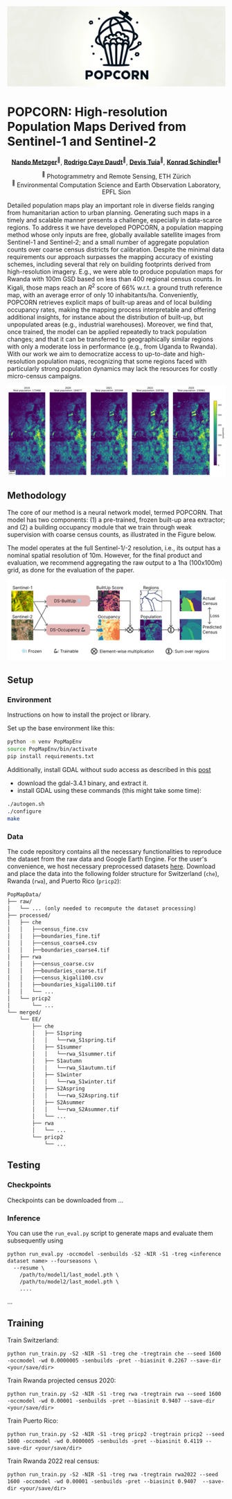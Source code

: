 <p align="center">
  <img src="imgs/POPCORN_logo_wide.png" alt="POPCORN LOGO" width="600"/>
<!--   <img src="imgs/eth_logo_kurz_neg.png#gh-dark-mode-only" alt="ETH logo" width="200"/> -->
<!--   <img src="imgs/eth_logo_kurz_pos.png#gh-light-mode-only" alt="ETH logo" width="200"/> -->
<!--   <img src="imgs/logo_EPFL.png" alt="EPFL Logo" width="200"/> -->
</p>


# POPCORN: High-resolution Population Maps Derived from Sentinel-1 and Sentinel-2

<p align="center">
    <a href="https://nandometzger.github.io/"><strong>Nando Metzger</strong></a><sup>🏦</sup>,
    <a href="https://rcdaudt.github.io/"><strong>Rodrigo Caye Daudt</strong></a><sup>🏦</sup>,
    <a href="https://people.epfl.ch/devis.tuia"><strong>Devis Tuia</strong></a><sup>🍇</sup>,
    <a href="https://igp.ethz.ch/personen/person-detail.html?persid=143986"><strong>Konrad Schindler</strong></a><sup>🏦</sup>
</p>

<p align="center">
  <sup>🏦</sup> Photogrammetry and Remote Sensing, ETH Zürich<br>
  <sup>🍇</sup> Environmental Computation Science and Earth Observation Laboratory, EPFL Sion
</p>

Detailed population maps play an important role in diverse fields ranging from humanitarian action to urban planning. 
Generating such maps in a timely and scalable manner presents a challenge, especially in data-scarce regions.
To address it we have developed POPCORN, a population mapping method whose only inputs are free, globally available satellite images from Sentinel-1 and Sentinel-2; and a small number of aggregate population counts over coarse census districts for calibration.
Despite the minimal data requirements our approach surpasses the mapping accuracy of existing schemes, including several that rely on building footprints derived from high-resolution imagery.
E.g., we were able to produce population maps for Rwanda with 100m GSD based on less than 400 regional census counts. 
In Kigali, those maps reach an $R^2$ score of 66% w.r.t. a ground truth reference map, with an average error of only 10 inhabitants/ha.
Conveniently, POPCORN retrieves explicit maps of built-up areas and of local building occupancy rates, making the mapping process interpretable and offering additional insights, for instance about the distribution of built-up, but unpopulated areas (e.g., industrial warehouses).
Moreover, we find that, once trained, the model can be applied repeatedly to track population changes; and that it can be transferred to geographically similar regions with only a moderate loss in performance (e.g., from Uganda to Rwanda).
With our work we aim to democratize access to up-to-date and high-resolution population maps, recognizing that some regions faced with particularly strong population dynamics may lack the resources for costly micro-census campaigns.

![Bunia Time Series](imgs/series_bunia.jpg)

## Methodology

The core of our method is a neural network model, termed POPCORN. That model has two components: (1) a pre-trained, frozen built-up area extractor; and (2) a building occupancy module that we train through weak supervision with coarse census counts, as illustrated in the Figure below.

The model operates at the full Sentinel-1/-2 resolution, i.e., its output has a nominal spatial resolution of 10m. However, for the final product and evaluation, we recommend aggregating the raw output to a 1ha (100x100m) grid, as done for the evaluation of the paper.

![Graphical Abstract](imgs/graphical_abstract_v17.jpg)

## Setup

### Environment

Instructions on how to install the project or library.

Set up the base environment like this:
```bash
python -m venv PopMapEnv
source PopMapEnv/bin/activate
pip install requirements.txt
```
Additionally, install GDAL without sudo access  as described in this [post](https://askubuntu.com/questions/689065/how-could-i-install-gdal-without-root)
 - download the gdal-3.4.1 binary, and extract it.
 - install GDAL using these commands (this might take some time):
```bash
./autogen.sh
./configure
make
```

### Data

The code repository contains all the necessary functionalities to reproduce the dataset from the raw data and Google Earth Engine. For the user's convenience, we host necessary preprocessed datasets [here](https://drive.google.com/drive/folders/1jExHgmVrIznKRrG2Mc6_d1-6HfyJJUhk?usp=sharing). Download and place the data into the following folder structure for Switzerland (`che`), Rwanda (`rwa`), and Puerto Rico (`pricp2`):

```
PopMapData/
├── raw/
│   └── ... (only needed to recompute the dataset processing)
├── processed/
│   ├── che
│   │   ├──census_fine.csv
│   │   ├──boundaries_fine.tif
│   │   ├──census_coarse4.csv
│   │   ├──boundaries_coarse4.tif
│   ├── rwa
│   │   ├──census_coarse.csv
│   │   ├──boundaries_coarse.tif
│   │   ├──census_kigali100.csv
│   │   ├──boundaries_kigali100.tif
│   │   └── ...
│   └── pricp2
│       └── ...
└── merged/
    └── EE/
        ├── che
        │   ├── S1spring
        │   │   └──rwa_S1spring.tif
        │   ├── S1summer
        │   │   └──rwa_S1summer.tif
        │   ├── S1autumn
        │   │   └──rwa_S1autumn.tif
        │   ├── S1winter
        │   │   └──rwa_S1winter.tif
        │   ├── S2Aspring
        │   │   └──rwa_S2Aspring.tif
        │   ├── S2Asummer
        │   │   └──rwa_S2Asummer.tif
        │   └── ...
        ├── rwa
        │   └── ...
        └── pricp2
            └── ...
```

## Testing

### Checkpoints

Checkpoints can be downloaded from ...

### Inference

You can use the `run_eval.py` script to generate maps and evaluate them subsequently using
```
python run_eval.py -occmodel -senbuilds -S2 -NIR -S1 -treg <inference dataset name> --fourseasons \
  --resume \
    /path/to/model1/last_model.pth \
    /path/to/model2/last_model.pth \
    ....
```

...

## Training

Train Switzerland:
```
python run_train.py -S2 -NIR -S1 -treg che -tregtrain che --seed 1600 -occmodel -wd 0.0000005 -senbuilds -pret --biasinit 0.2267 --save-dir <your/save/dir>
```

Train Rwanda projected census 2020:
```
python run_train.py -S2 -NIR -S1 -treg rwa -tregtrain rwa --seed 1600 -occmodel -wd 0.00001 -senbuilds -pret --biasinit 0.9407 --save-dir <your/save/dir>
```

Train Puerto Rico:
```
python run_train.py -S2 -NIR -S1 -treg pricp2 -tregtrain pricp2 --seed 1600 -occmodel -wd 0.0000005 -senbuilds -pret --biasinit 0.4119 --save-dir <your/save/dir>
```

Train Rwanda 2022 real census:
```
python run_train.py -S2 -NIR -S1 -treg rwa -tregtrain rwa2022 --seed 1600 -occmodel -wd 0.00001 -senbuilds -pret --biasinit 0.9407  --save-dir <your/save/dir>
```





